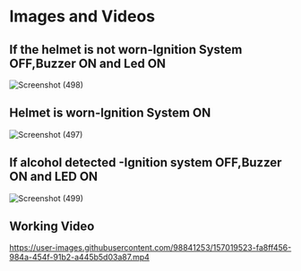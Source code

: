 # Images and Videos
## If the helmet is not worn-Ignition System OFF,Buzzer ON and Led ON
![Screenshot (498)](https://user-images.githubusercontent.com/98841253/157006965-4ff754bb-74de-4ada-bcb7-ebe415ed6159.png)
## Helmet is worn-Ignition System ON
![Screenshot (497)](https://user-images.githubusercontent.com/98841253/157007825-10222daa-055a-423d-a202-c7f9e861a3e6.png)
## If alcohol detected -Ignition system OFF,Buzzer ON and LED ON
![Screenshot (499)](https://user-images.githubusercontent.com/98841253/157008191-41668a83-18ea-412f-9704-7dd428c12a8a.png)
## Working Video
https://user-images.githubusercontent.com/98841253/157019523-fa8ff456-984a-454f-91b2-a445b5d03a87.mp4


